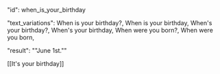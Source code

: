"id": when_is_your_birthday

"text_variations":
When is your birthday?, When is your birthday, When's your birthday?, When's your birthday, When were you born?, When were you born, 

"result":
""June 1st.""

[[It's your birthday]]
